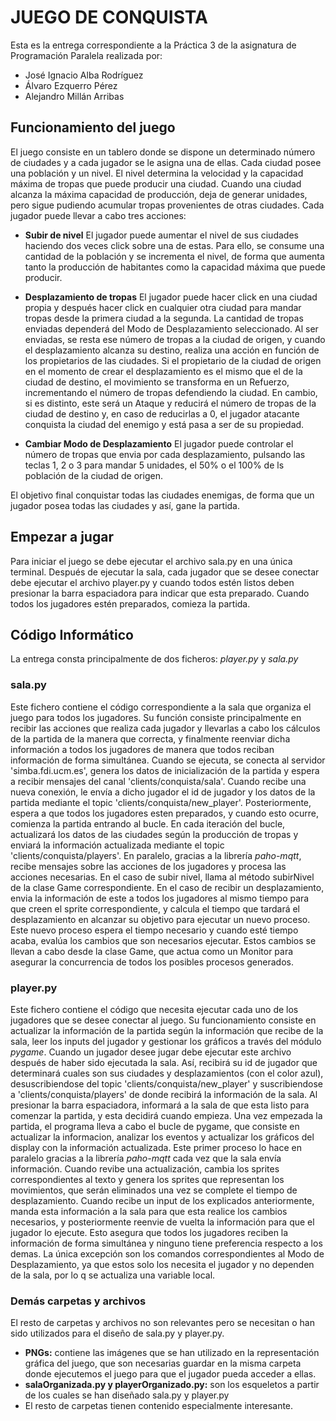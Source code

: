 # **JUEGO DE CONQUISTA**

Esta es la entrega correspondiente a la Práctica 3 de la asignatura de Programación Paralela realizada por:
- José Ignacio Alba Rodríguez 
- Álvaro Ezquerro Pérez 
- Alejandro Millán Arribas

## Funcionamiento del juego

El juego consiste en un tablero donde se dispone un determinado número de ciudades y a cada jugador se le asigna una de ellas. Cada ciudad posee una población y un nivel. El nivel determina la velocidad y la capacidad máxima de tropas que puede producir una ciudad. Cuando una ciudad alcanza la máxima capacidad de producción, deja de generar unidades, pero sigue pudiendo acumular tropas provenientes de otras ciudades. Cada jugador puede llevar a cabo tres acciones:

- **Subir de nivel**
El jugador puede aumentar el nivel de sus ciudades haciendo dos veces click sobre una de estas. Para ello, se consume una cantidad de la población y se incrementa el nivel, de forma que aumenta tanto la producción de habitantes como la capacidad máxima que puede producir. 

- **Desplazamiento de tropas**
El jugador puede hacer click en una ciudad propia y después hacer click en cualquier otra ciudad para mandar tropas desde la primera ciudad a la segunda. La cantidad de tropas enviadas dependerá del Modo de Desplazamiento seleccionado. Al ser enviadas, se resta ese número de tropas a la ciudad de origen, y cuando el desplazamiento alcanza su destino, realiza una acción en función de los propietarios de las ciudades. Si el propietario de la ciudad de origen en el momento de crear el desplazamiento es el mismo que el de la ciudad de destino, el movimiento se transforma en un Refuerzo, incrementando el número de tropas defendiendo la ciudad. En cambio, si es distinto, este será un Ataque y reducirá el número de tropas de la ciudad de destino y, en caso de reducirlas a 0, el jugador atacante conquista la ciudad del enemigo y está pasa a ser de su propiedad.

- **Cambiar Modo de Desplazamiento**
El jugador puede controlar el número de tropas que envia por cada desplazamiento, pulsando las teclas 1, 2 o 3 para mandar 5 unidades, el 50% o el 100% de ls población de la ciudad de origen.


El objetivo final conquistar todas las ciudades enemigas, de forma que un jugador posea todas las ciudades y así, gane la partida.

## Empezar a jugar
Para iniciar el juego se debe ejecutar el archivo sala.py en una única terminal. Después de ejecutar la sala, cada jugador que se desee conectar debe ejecutar el archivo player.py y cuando todos estén listos deben presionar la barra espaciadora para indicar que esta preparado. Cuando todos los jugadores estén preparados, comieza la partida. 


## Código Informático

La entrega consta principalmente de dos ficheros: *player.py* y *sala.py*

### sala.py

Este fichero contiene el código correspondiente a la sala que organiza el juego para todos los jugadores. Su función consiste principalmente en recibir las acciones que realiza cada jugador y llevarlas a cabo los cálculos de la partida de la manera que correcta, y finalmente reenviar dicha información a todos los jugadores de manera que todos reciban información de forma simultánea.
Cuando se ejecuta, se conecta al servidor 'simba.fdi.ucm.es', genera los datos de inicialización de la partida y espera a recibir mensajes del canal 'clients/conquista/sala'. Cuando recibe una nueva conexión, le envía a dicho jugador el id de jugador y los datos de la partida mediante el topic 'clients/conquista/new_player'. Posteriormente, espera a que todos los jugadores esten preparados, y cuando esto ocurre, comienza la partida entrando al bucle.
En cada iteración del bucle, actualizará los datos de las ciudades según la producción de tropas y enviará la información actualizada mediante el topic 'clients/conquista/players'. En paralelo, gracias a la librería _paho-mqtt_, recibe mensajes sobre las acciones de los jugadores y procesa las acciones necesarias. En el caso de subir nivel, llama al método subirNivel de la clase Game correspondiente. En el caso de recibir un desplazamiento, envia la información de este a todos los jugadores al mismo tiempo para que creen el sprite correspondiente, y calcula el tiempo que tardará el desplazamiento en alcanzar su objetivo para ejecutar un nuevo proceso. Este nuevo proceso espera el tiempo necesario y cuando esté tiempo acaba, evalúa los cambios que son necesarios ejecutar. Estos cambios se llevan a cabo desde la clase Game, que actua como un Monitor para asegurar la concurrencia de todos los posibles procesos generados.

### player.py

Este fichero contiene el código que necesita ejecutar cada uno de los jugadores que se desee conectar al juego. Su funcionamiento consiste en actualizar la información de la partida según la información que recibe de la sala, leer los inputs del jugador y gestionar los gráficos a través del módulo _pygame_. Cuando un jugador desee jugar debe ejecutar este archivo después de haber sido ejecutada la sala. Así, recibirá su id de jugador que determinará cuales son sus ciudades y desplazamientos (con el color azul), desuscribiendose del topic 'clients/conquista/new_player' y suscribiendose a 'clients/conquista/players' de donde recibirá la información de la sala. Al presionar la barra espaciadora, informará a la sala de que esta listo para comenzar la partida, y esta decidirá cuando empieza. Una vez empezada la partida, el programa lleva a cabo el bucle de pygame, que consiste en actualizar la informacion, analizar los eventos y actualizar los gráficos del display con la información actualizada. Este primer proceso lo hace en paralelo gracias a la librería _paho-mqtt_ cada vez que la sala envía información. Cuando revibe una actualización, cambia los sprites correspondientes al texto y genera los sprites que representan los movimientos, que serán eliminados una vez se complete el tiempo de desplazamiento. Cuando recibe un input de los explicados anteriormente, manda esta información a la sala para que esta realice los cambios necesarios, y posteriormente reenvie de vuelta la información para que el jugador lo ejecute. Esto asegura que todos los jugadores reciben la información de forma simultánea y ninguno tiene preferencia respecto a los demas. La única excepción son los comandos correspondientes al Modo de Desplazamiento, ya que estos solo los necesita el jugador y no dependen de la sala, por lo q se actualiza una variable local.


### Demás carpetas y archivos

El resto de carpetas y archivos no son relevantes pero se necesitan o han sido utilizados para el diseño de sala.py y player.py.

- **PNGs:** contiene las imágenes que se han utilizado en la representación gráfica del juego, que son necesarias guardar en la misma carpeta donde ejecutemos el juego para que el jugador pueda acceder a ellas.
- **salaOrganizada.py y playerOrganizado.py:** son los esqueletos a partir de los cuales se han diseñado sala.py y player.py
- El resto de carpetas tienen contenido especialmente interesante.
